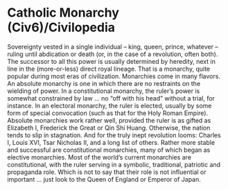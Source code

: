 # Catholic Monarchy (Civ6)/Civilopedia

Sovereignty vested in a single individual – king, queen, prince, whatever – ruling until abdication or death (or, in the case of a revolution, often both). The successor to all this power is usually determined by heredity, next in line in the (more-or-less) direct royal lineage. That is a monarchy, quite popular during most eras of civilization. Monarchies come in many flavors. An absolute monarchy is one in which there are no restraints on the wielding of power. In a constitutional monarchy, the ruler’s power is somewhat constrained by law … no “off with his head” without a trial, for instance. In an electoral monarchy, the ruler is elected, usually by some form of special convocation (such as that for the Holy Roman Empire).
Absolute monarchies work rather well, provided the ruler is as gifted as Elizabeth I, Frederick the Great or Qin Shi Huang. Otherwise, the nation tends to slip in stagnation. And for the truly inept revolution looms: Charles I, Louis XVI, Tsar Nicholas II, and a long list of others. Rather more stable and successful are constitutional monarchies, many of which began as elective monarchies. Most of the world’s current monarchies are constitutional, with the ruler serving in a symbolic, traditional, patriotic and propaganda role. Which is not to say that their role is not influential or important ... just look to the Queen of England or Emperor of Japan.